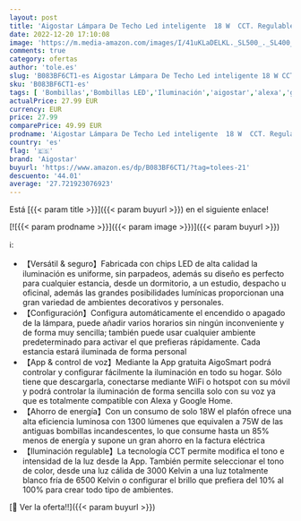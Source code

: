```yaml
---
layout: post
title: 'Aigostar Lámpara De Techo Led inteligente  18 W  CCT. Regulable de luz cálida a blanca 3000 a 6500K  1300lm. Compatible con Alexa y Google Home. 34 x 8 cm alto. Equivalente a 75 W incandescente.'
date: 2022-12-20 17:10:08
image: 'https://m.media-amazon.com/images/I/41uKLaDELKL._SL500_._SL400_.jpg'
comments: true
category: ofertas
author: 'tole.es'
slug: 'B083BF6CT1-es Aigostar Lámpara De Techo Led inteligente 18 W CCT....'
sku: 'B083BF6CT1-es'
tags: [ 'Bombillas','Bombillas LED','Iluminación','aigostar','alexa','google','home','🇪🇸', ]
actualPrice: 27.99 EUR
currency: EUR
price: 27.99
comparePrice: 49.99 EUR
prodname: 'Aigostar Lámpara De Techo Led inteligente  18 W  CCT. Regulable de luz cálida a blanca 3000 a 6500K  1300lm. Compatible con Alexa y Google Home. 34 x 8 cm alto. Equivalente a 75 W incandescente.'
country: 'es'
flag: '🇪🇸'
brand: 'Aigostar'
buyurl: 'https://www.amazon.es/dp/B083BF6CT1/?tag=tolees-21'
descuento: '44.01'
average: '27.721923076923'
---
```


Está [{{< param title >}}]({{< param buyurl >}}) en el siguiente enlace!

[![{{< param prodname >}}]({{< param image >}})]({{< param buyurl >}})

ℹ️:

- 【Versátil & seguro】Fabricada con chips LED de alta calidad la iluminación es uniforme, sin parpadeos, además su diseño es perfecto para cualquier estancia, desde un dormitorio, a un estudio, despacho u oficinal, además las grandes posibilidades lumínicas proporcionan una gran variedad de ambientes decorativos y personales.
- 【Configuración】Configura automáticamente el encendido o apagado de la lámpara, puede añadir varios horarios sin ningún inconveniente y de forma muy sencilla; también puede usar cualquier ambiente predeterminado para activar el que prefieras rápidamente. Cada estancia estará iluminada de forma personal
- 【App & control de voz】Mediante la App gratuita AigoSmart podrá controlar y configurar fácilmente la iluminación en todo su hogar. Sólo tiene que descargarla, conectarse mediante WiFi o hotspot con su móvil y podrá controlar la iluminación de forma sencilla solo con su voz ya que es totalmente compatible con Alexa y Google Home.
- 【Ahorro de energía】Con un consumo de solo 18W el plafón ofrece una alta eficiencia luminosa con 1300 lúmenes que equivalen a 75W de las antiguas bombillas incandescentes, lo que consume hasta un 85% menos de energía y supone un gran ahorro en la factura eléctrica
- 【Iluminación regulable】La tecnología CCT permite modifica el tono e intensidad de la luz desde la App. También permite seleccionar el tono de color, desde una luz cálida de 3000 Kelvin a una luz totalmente blanco fría de 6500 Kelvin o configurar el brillo que prefiera del 10% al 100% para crear todo tipo de ambientes.

[🛒 Ver la oferta!!]({{< param buyurl >}})
